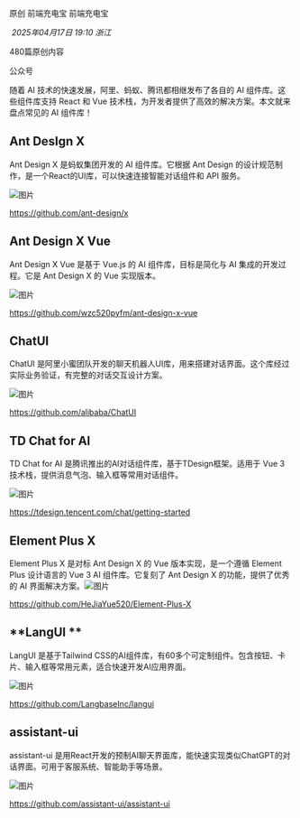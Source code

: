 原创 前端充电宝 前端充电宝

 _2025年04月17日 19:10_ _浙江_

480篇原创内容

公众号

随着 AI 技术的快速发展，阿里、蚂蚁、腾讯都相继发布了各自的 AI 组件库。这些组件库支持 React 和 Vue 技术栈，为开发者提供了高效的解决方案。本文就来盘点常见的 AI 组件库！

## Ant DesIgn X

Ant Design X 是蚂蚁集团开发的 AI 组件库。它根据 Ant Design 的设计规范制作，是一个React的UI库，可以快速连接智能对话组件和 API 服务。

![图片](https://mmbiz.qpic.cn/sz_mmbiz_png/EO58xpw5UMPnXX6Zph9tSJSEOvo9Jq4OHu1GRNzrBQBpSpUfjrTTccvolljzm5GgwibibVf5wwoawKMeZ2JQVfjw/640?wx_fmt=png&from=appmsg&tp=webp&wxfrom=5&wx_lazy=1&wx_co=1)

https://github.com/ant-design/x

## Ant Design X Vue

Ant Design X Vue 是基于 Vue.js 的 AI 组件库，目标是简化与 AI 集成的开发过程。它是 Ant Design X 的 Vue 实现版本。

![图片](https://mmbiz.qpic.cn/sz_mmbiz_png/EO58xpw5UMPnXX6Zph9tSJSEOvo9Jq4O4RjL0VO8wlkic6drI4IzNueZwxY798KEVkOK47zlEibFlgJ7l7mxZoYw/640?wx_fmt=png&from=appmsg&tp=webp&wxfrom=5&wx_lazy=1&wx_co=1)

https://github.com/wzc520pyfm/ant-design-x-vue

## ChatUI

ChatUI 是阿里小蜜团队开发的聊天机器人UI库，用来搭建对话界面。这个库经过实际业务验证，有完整的对话交互设计方案。

![图片](https://mmbiz.qpic.cn/sz_mmbiz_png/EO58xpw5UMPnXX6Zph9tSJSEOvo9Jq4Oh5X2kBaHMvOic6ibYEBYqj1fzxWSMd4fsVu3ib5nDficYhicfLKnibxLJ4SQ/640?wx_fmt=png&from=appmsg&tp=webp&wxfrom=5&wx_lazy=1&wx_co=1)

https://github.com/alibaba/ChatUI

## TD Chat for AI

TD Chat for AI 是腾讯推出的AI对话组件库，基于TDesign框架。适用于 Vue 3 技术栈，提供消息气泡、输入框等常用对话组件。

![图片](https://mmbiz.qpic.cn/sz_mmbiz_png/EO58xpw5UMPnXX6Zph9tSJSEOvo9Jq4Oia0zwESc6ic75u0bFjSwDd7lALyJX36SUoMoCFrLFjGqpM3sbib75PXZA/640?wx_fmt=png&from=appmsg&tp=webp&wxfrom=5&wx_lazy=1&wx_co=1)

https://tdesign.tencent.com/chat/getting-started

## **Element Plus X**

Element Plus X 是对标 Ant Design X 的 Vue 版本实现，是一个遵循 Element Plus 设计语言的 Vue 3 AI 组件库。它复刻了 Ant Design X 的功能，提供了优秀的 AI 界面解决方案。![图片](https://mmbiz.qpic.cn/sz_mmbiz_png/EO58xpw5UMPnXX6Zph9tSJSEOvo9Jq4OqToKicLLSHS3RbMSAc6yUGJTBJFPBzHwYDS6ZGiadUibS29TH4Hc2MYtA/640?wx_fmt=png&from=appmsg&tp=webp&wxfrom=5&wx_lazy=1&wx_co=1)

https://github.com/HeJiaYue520/Element-Plus-X

## **LangUI **

LangUI 是基于Tailwind CSS的AI组件库，有60多个可定制组件。包含按钮、卡片、输入框等常用元素，适合快速开发AI应用界面。

![图片](https://mmbiz.qpic.cn/sz_mmbiz_png/EO58xpw5UMPnXX6Zph9tSJSEOvo9Jq4OiaKGfenSFDWTU2CGRTFZOERwUuZibzaek5QkkfHTia2hVHhpfr7clFQgQ/640?wx_fmt=png&from=appmsg&tp=webp&wxfrom=5&wx_lazy=1&wx_co=1)

https://github.com/LangbaseInc/langui

## **assistant-ui**

assistant-ui 是用React开发的预制AI聊天界面库，能快速实现类似ChatGPT的对话界面。可用于客服系统、智能助手等场景。

![图片](https://mmbiz.qpic.cn/sz_mmbiz_png/EO58xpw5UMPnXX6Zph9tSJSEOvo9Jq4OR5WOzRiceKeytpibBcqeMia66hIHT1BBaPYlicJXrm2oqJgU38zEJpSV6g/640?wx_fmt=png&from=appmsg&tp=webp&wxfrom=5&wx_lazy=1&wx_co=1)

https://github.com/assistant-ui/assistant-ui